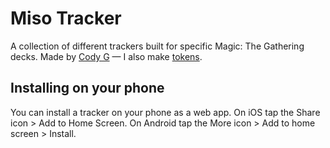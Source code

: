# Miso Tracker
A collection of different trackers built for specific Magic: The Gathering decks. Made by [Cody G](https://clg.name/) — I also make [tokens](https://misotoken.com/).

## Installing on your phone
You can install a tracker on your phone as a web app. On iOS tap the Share icon > Add to Home Screen. On Android tap the More icon > Add to home screen > Install.
